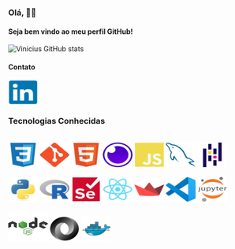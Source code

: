 ### Olá, 👋🏼
#### Seja bem vindo ao meu perfil GitHub!

![Vinicius GitHub stats](https://github-readme-stats.vercel.app/api?username=vinicius-vazo&show_icons=true&theme=dracula)
#### Contato
<div style="display: inline-block">
    <a href="https://www.linkedin.com/in/viniciusvazo/" target="_blank">
        <img align="center" height="50" width="60" alt="LinkedIn" src="https://github.com/devicons/devicon/blob/master/icons/linkedin/linkedin-original.svg"/>
    </a>
</div>
<!-- [![Linkedin](https://img.shields.io/badge/LinkedIn-0077B5?style=for-the-badge&logo=linkedin&logoColor=white)](https://www.linkedin.com/in/viniciusvazo/) -->

### Tecnologias Conhecidas
<div style="display: inline_blok"><br>
    <img alig="center" height="50" width="60" alt="css" src="https://github.com/devicons/devicon/blob/master/icons/css3/css3-original.svg"/>
    <img alig="center" height="50" width="60" alt="css" src="https://github.com/devicons/devicon/blob/master/icons/git/git-original.svg"/>
    <img alig="center" height="50" width="60" alt="css" src="https://github.com/devicons/devicon/blob/master/icons/html5/html5-original.svg"/>
    <img alig="center" height="50" width="60" alt="css" src="https://github.com/devicons/devicon/blob/master/icons/insomnia/insomnia-original.svg"/>
    <img alig="center" height="50" width="60" alt="css" src="https://github.com/devicons/devicon/blob/master/icons/javascript/javascript-plain.svg"/>
    <img alig="center" height="50" width="60" alt="css" src="https://github.com/devicons/devicon/blob/master/icons/mysql/mysql-original.svg"/>
    <img alig="center" height="50" width="60" alt="css" src="https://github.com/devicons/devicon/blob/master/icons/pandas/pandas-original.svg"/>
<div style="display: inline_blok"><br>
    <img alig="center" height="50" width="60" alt="css" src="https://github.com/devicons/devicon/blob/master/icons/python/python-original.svg"/>
    <img alig="center" height="50" width="60" alt="css" src="https://github.com/devicons/devicon/blob/master/icons/r/r-original.svg"/>
    <img alig="center" height="50" width="60" alt="css" src="https://github.com/devicons/devicon/blob/master/icons/selenium/selenium-original.svg"/>
    <img alig="center" height="50" width="60" alt="css" src="https://github.com/devicons/devicon/blob/master/icons/react/react-original.svg"/>
    <img alig="center" height="50" width="60" alt="css" src="https://github.com/devicons/devicon/blob/master/icons/streamlit/streamlit-original.svg"/>
    <img alig="center" height="50" width="60" alt="css" src="https://github.com/devicons/devicon/blob/master/icons/vscode/vscode-original.svg"/>
    <img alig="center" height="50" width="60" alt="css" src="https://github.com/devicons/devicon/blob/master/icons/jupyter/jupyter-original-wordmark.svg"/>
</div>
<div style="display: inline_blok"><br>
    <img alig="center" height="60" width="80" alt="css" src="https://github.com/devicons/devicon/blob/master/icons/nodejs/nodejs-original-wordmark.svg"/>
    <img alig="center" height="50" width="60" alt="css" src="https://github.com/devicons/devicon/blob/master/icons/json/json-original.svg"/>
    <img alig="center" height="50" width="60" alt="css" src="https://github.com/devicons/devicon/blob/master/icons/docker/docker-original.svg"/>
</div>
